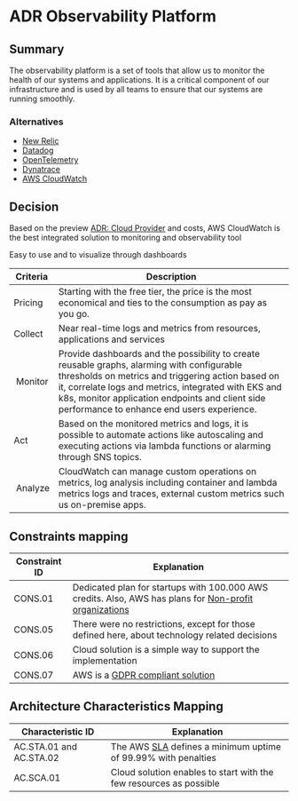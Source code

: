 # ADR Observability Platform

## Summary
The observability platform is a set of tools that allow us to monitor the health of our systems and applications. It is a critical component of our infrastructure and is used by all teams to ensure that our systems are running smoothly.

### Alternatives
* [New Relic](https://newrelic.com/)
* [Datadog](https://www.datadoghq.com/)
* [OpenTelemetry](https://opentelemetry.io/)
* [Dynatrace](https://www.dynatrace.com/)
* [AWS CloudWatch](https://aws.amazon.com/cloudwatch/)

## Decision
Based on the preview [ADR: Cloud Provider](./adr-cloud.md) and costs, AWS CloudWatch is the best integrated solution to monitoring and observability tool

Easy to use and to visualize through dashboards

| Criteria | Description |
| -------- | ----------- |
| Pricing | Starting with the free tier, the price is the most economical and ties to the consumption as pay as you go. |
| Collect | Near real-time logs and metrics from resources, applications and services |
| Monitor | Provide dashboards and the possibility to create reusable graphs, alarming with configurable thresholds on metrics and triggering action based on it, correlate logs and metrics, integrated with EKS and k8s, monitor application endpoints and client side performance to enhance end users experience. |
| Act | Based on the monitored metrics and logs, it is possible to automate actions like autoscaling and executing actions via lambda functions or alarming through SNS topics. |
| Analyze | CloudWatch can manage custom operations on metrics, log analysis including container and lambda metrics logs and traces, external custom metrics such us on-premise apps. |

## Constraints mapping

| Constraint ID | Explanation |
| ------------- | ----------- |
| CONS.01 | Dedicated plan for startups with 100.000 AWS credits. Also, AWS has plans for [Non-profit organizations](https://aws.amazon.com/government-education/nonprofits/?wwps-cards.sort-by=item.additionalFields.sortDate&wwps-cards.sort-order=desc) |
| CONS.05 | There were no restrictions, except for those defined here, about technology related decisions |
| CONS.06 | Cloud solution is a simple way to support the implementation |
| CONS.07 | AWS is a [GDPR compliant solution](https://aws.amazon.com/compliance/gdpr-center/) |

## Architecture Characteristics Mapping

| Characteristic ID | Explanation |
| ------------- | ----------- |
| AC.STA.01 and AC.STA.02 | The AWS [SLA](https://aws.amazon.com/compute/sla/) defines a minimum uptime of 99.99% with penalties |
| AC.SCA.01 | Cloud solution enables to start with the few resources as possible |
